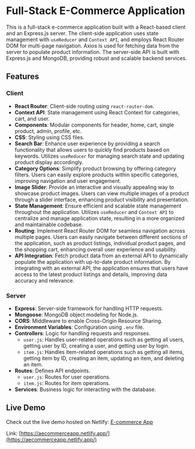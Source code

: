 # Full-Stack E-Commerce Application

This is a full-stack e-commerce application built with a React-based client and an Express.js server. The client-side application uses state management with `useReducer` and `Context API`, and employs React Router DOM for multi-page navigation. Axios is used for fetching data from the server to populate product information. The server-side API is built with Express.js and MongoDB, providing robust and scalable backend services.

## Features

### Client

- **React Router**: Client-side routing using `react-router-dom`.
- **Context API**: State management using React Context for categories, cart, and user.
- **Components**: Modular components for header, home, cart, single product, admin, profile, etc.
- **CSS**: Styling using CSS files.
- **Search Bar**: Enhance user experience by providing a search functionality that allows users to quickly find products based on keywords. Utilizes `useReducer` for managing search state and updating product display accordingly.
- **Category Options**: Simplify product browsing by offering category filters. Users can easily explore products within specific categories, improving navigation and user engagement.
- **Image Slider**: Provide an interactive and visually appealing way to showcase product images. Users can view multiple images of a product through a slider interface, enhancing product visibility and presentation.
- **State Management**: Ensure efficient and scalable state management throughout the application. Utilizes `useReducer` and `Context API` to centralize and manage application state, resulting in a more organized and maintainable codebase.
- **Routing**: Implement React Router DOM for seamless navigation across multiple pages. Users can easily navigate between different sections of the application, such as product listings, individual product pages, and the shopping cart, enhancing overall user experience and usability.
- **API Integration**: Fetch product data from an external API to dynamically populate the application with up-to-date product information. By integrating with an external API, the application ensures that users have access to the latest product listings and details, improving data accuracy and relevance.

### Server

- **Express**: Server-side framework for handling HTTP requests.
- **Mongoose**: MongoDB object modeling for Node.js.
- **CORS**: Middleware to enable Cross-Origin Resource Sharing.
- **Environment Variables**: Configuration using `.env` file.
- **Controllers**: Logic for handling requests and responses.
  - `user.js`: Handles user-related operations such as getting all users, getting user by ID, creating a user, and getting user by login.
  - `item.js`: Handles item-related operations such as getting all items, getting item by ID, creating an item, updating an item, and deleting an item.
- **Routes**: Defines API endpoints.
  - `user.js`: Routes for user operations.
  - `item.js`: Routes for item operations.
- **Services**: Business logic for interacting with the database.

## Live Demo

Check out the live demo hosted on Netlify: [E-commerce App](https://aecommerceapp.netlify.app/)

Link: [https://aecommerceapp.netlify.app/](https://aecommerceapp.netlify.app/)